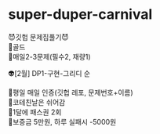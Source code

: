 # super-duper-carnival

😈깃헙 문제집풀기😈 <br>
🥶골드 <br>
🥶매일2-3문제(필수2, 재량1) 

👽[2월] DP1-구현-그리디 순

🥵평일 매일 인증(깃헙 레포, 문제번호+이름) <br>
🥵코테친날은 쉬어감 <br>
🥵1달에 패스권 2회 <br>
🥵보증금 5만원, 하루 실패시 -5000원 <br>
